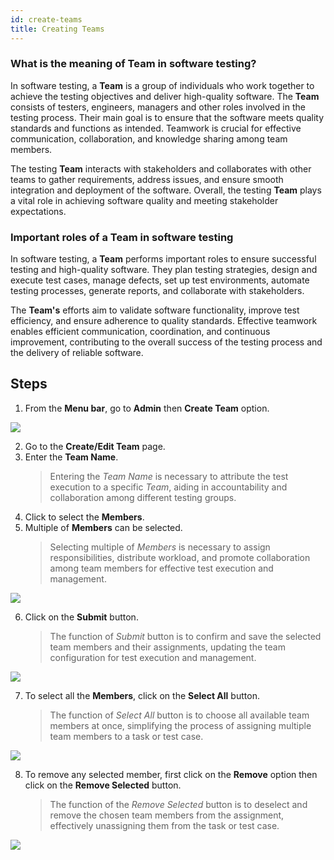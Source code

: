 ```yaml
---
id: create-teams
title: Creating Teams
---
```


### What is the meaning of Team in software testing?

In software testing, a **Team** is a group of individuals who work together to achieve the testing objectives and deliver high-quality software. The **Team** consists of testers, engineers, managers and other roles involved in the testing process. Their main goal is to ensure that the software meets quality standards and functions as intended. Teamwork is crucial for effective communication, collaboration, and knowledge sharing among team members.

The testing **Team** interacts with stakeholders and collaborates with other teams to gather requirements, address issues, and ensure smooth integration and deployment of the software. Overall, the testing **Team** plays a vital role in achieving software quality and meeting stakeholder expectations.

### Important roles of a Team in software testing

In software testing, a **Team** performs important roles to ensure successful testing and high-quality software. They plan testing strategies, design and execute test cases, manage defects, set up test environments, automate testing processes, generate reports, and collaborate with stakeholders.

The **Team's** efforts aim to validate software functionality, improve test efficiency, and ensure adherence to quality standards. Effective teamwork enables efficient communication, coordination, and continuous improvement, contributing to the overall success of the testing process and the delivery of reliable software.

## Steps

1. From the **Menu bar**, go to **Admin** then **Create Team** option.

![](/img/how-tos/how-to-create-teams/team-menu-bar.png)


2. Go to the **Create/Edit Team** page.
3. Enter the **Team Name**.
   > Entering the *Team Name* is necessary to attribute the test execution to a specific *Team*, aiding in accountability and collaboration among different testing groups.
4. Click to select the **Members**.
5. Multiple of **Members** can be selected.
   > Selecting multiple of *Members* is necessary to assign responsibilities, distribute workload, and promote collaboration among team members for effective test execution and management.

![](/img/how-tos/how-to-create-teams/edit-team-page.png)

6. Click on the **Submit** button.
   > The function of *Submit* button is to confirm and save the selected team members and their assignments, updating the team configuration for test execution and management.

![](/img/how-tos/how-to-create-teams/submit-button.png)

7. To select all the **Members**, click on the **Select All** button.
   > The function of *Select All* button is to choose all available team members at once, simplifying the process of assigning multiple team members to a task or test case.

![](/img/how-tos/how-to-create-teams/select-all.png)

8. To remove any selected member, first click on the **Remove** option then click on the **Remove Selected** button.
   > The function of the *Remove Selected* button is to deselect and remove the chosen team members from the assignment, effectively unassigning them from the task or test case.

![](/img/how-tos/how-to-create-teams/remove-selected.png)
